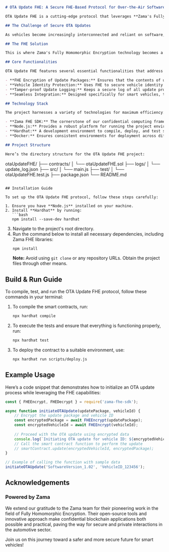 ```markdown
# OTA Update FHE: A Secure FHE-Based Protocol for Over-the-Air Software Updates for Vehicles 🚗🔒

OTA Update FHE is a cutting-edge protocol that leverages **Zama's Fully Homomorphic Encryption (FHE)** technology to enable secure over-the-air (OTA) software updates for vehicles. By ensuring that both the update packages and the vehicle identities are encrypted with FHE, this solution guarantees a safe update process, protecting against hacking attempts and safeguarding owners' privacy.

## The Challenge of Secure OTA Updates

As vehicles become increasingly interconnected and reliant on software, the need for secure OTA updates has never been more critical. Without proper security, these updates can be intercepted, tampered with, or even used as a vector for malicious attacks. Car manufacturers and users face a significant threat: how can we ensure the integrity of software updates while maintaining user privacy? 

## The FHE Solution

This is where Zama's Fully Homomorphic Encryption technology becomes a game-changer. By implementing FHE, OTA Update FHE allows encrypted data to be processed without needing to decrypt it first. This means that even if a hacker gains access to the transmission, they see only ciphertext, which is practically impossible to decipher without the corresponding key. The solution is built using Zama’s open-source libraries such as **Concrete** and **TFHE-rs**, providing a strong foundation for confidential computing in the automotive industry.

## Core Functionalities

OTA Update FHE features several essential functionalities that address the outlined challenges:

- **FHE Encryption of Update Packages:** Ensures that the contents of update files are encrypted during transmission, enhancing data confidentiality.
- **Vehicle Identity Protection:** Uses FHE to secure vehicle identity information, preventing unauthorized access or spoofing.
- **Tamper-proof Update Logging:** Keeps a secure log of all update processes to ensure integrity and accountability.
- **Seamless Integration:** Designed specifically for smart vehicles, the protocol integrates effortlessly into existing vehicle management systems.

## Technology Stack

The project harnesses a variety of technologies for maximum efficiency:

- **Zama FHE SDK:** The cornerstone of our confidential computing framework, responsible for handling FHE operations.
- **Node.js:** Provides a robust platform for running the project environment.
- **Hardhat:** A development environment to compile, deploy, and test smart contracts effectively.
- **Docker:** Ensures consistent environments for deployment across different stages.

## Project Structure

Here’s the directory structure for the OTA Update FHE project:

```
otaUpdateFHE/
├── contracts/
│   └── otaUpdateFHE.sol
├── logs/
│   └── update_log.json
├── src/
│   └── main.js
├── test/
│   └── otaUpdateFHE.test.js
├── package.json
└── README.md
```

## Installation Guide

To set up the OTA Update FHE protocol, follow these steps carefully:

1. Ensure you have **Node.js** installed on your machine.
2. Install **Hardhat** by running: 
   ```bash
   npm install --save-dev hardhat
   ```
3. Navigate to the project's root directory.
4. Run the command below to install all necessary dependencies, including Zama FHE libraries:
   ```bash
   npm install
   ```
   **Note:** Avoid using `git clone` or any repository URLs. Obtain the project files through other means.

## Build & Run Guide

To compile, test, and run the OTA Update FHE protocol, follow these commands in your terminal:

1. To compile the smart contracts, run:
   ```bash
   npx hardhat compile
   ```
2. To execute the tests and ensure that everything is functioning properly, run:
   ```bash
   npx hardhat test
   ```
3. To deploy the contract to a suitable environment, use:
   ```bash
   npx hardhat run scripts/deploy.js
   ```

## Example Usage

Here’s a code snippet that demonstrates how to initialize an OTA update process while leveraging the FHE capabilities:

```javascript
const { FHEEncrypt, FHEDecrypt } = require('zama-fhe-sdk');

async function initiateOTAUpdate(updatePackage, vehicleId) {
    // Encrypt the update package and vehicle ID
    const encryptedPackage = await FHEEncrypt(updatePackage);
    const encryptedVehicleId = await FHEEncrypt(vehicleId);
    
    // Proceed with the OTA update using encrypted data
    console.log(`Initiating OTA update for vehicle ID: ${encryptedVehicleId}`);
    // Call the smart contract function to perform the update
    // smartContract.update(encryptedVehicleId, encryptedPackage);
}

// Example of calling the function with sample data
initiateOTAUpdate('SoftwareVersion_1.02', 'VehicleID_123456');
```

## Acknowledgements

### Powered by Zama 

We extend our gratitude to the Zama team for their pioneering work in the field of Fully Homomorphic Encryption. Their open-source tools and innovative approach make confidential blockchain applications both possible and practical, paving the way for secure and private interactions in the automotive sector. 

Join us on this journey toward a safer and more secure future for smart vehicles!
```